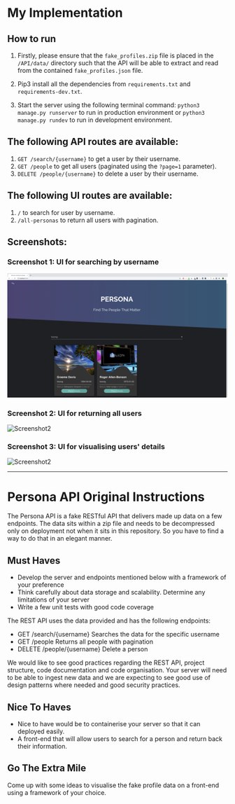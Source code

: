 # My Implementation

## How to run

1. Firstly, please ensure that the `fake_profiles.zip` file is placed in the `/API/data/` directory such that the API will be able to extract and read from the contained `fake_profiles.json` file.

2. Pip3 install all the dependencies from `requirements.txt` and `requirements-dev.txt`.

3. Start the server using the following terminal command: `python3 manage.py runserver` to run in production environment or `python3 manage.py rundev` to run in development environment.

## The following API routes are available:

1. `GET /search/{username}` to get a user by their username.
2. `GET /people` to get all users (paginated using the `?page=1` parameter).
3. `DELETE /people/{username}` to delete a user by their username.

## The following UI routes are available:

1. `/` to search for user by username.
2. `/all-personas` to return all users with pagination.

## Screenshots:

### **Screenshot 1:** UI for searching by username

![Screenshot1](/screenshot1.png)

### **Screenshot 2:** UI for returning all users

![Screenshot2](/screenshot2.png)

### **Screenshot 3:** UI for visualising users' details

![Screenshot2](/screenshot3.png)

---

# Persona API Original Instructions

The Persona API is a fake RESTful API that delivers made up data on a few endpoints. The data sits within a zip file and needs to be decompressed only on deployment not when it sits in this repository. So you have to find a way to do that in an elegant manner.

## Must Haves

- Develop the server and endpoints mentioned below with a framework of your preference
- Think carefully about data storage and scalability. Determine any limitations of your server
- Write a few unit tests with good code coverage

The REST API uses the data provided and has the following endpoints:

- GET /search/{username} Searches the data for the specific username
- GET /people Returns all people with pagination
- DELETE /people/{username} Delete a person

We would like to see good practices regarding the REST API, project structure, code documentation and code organisation. Your server will need to be able to ingest new data and we are expecting to see good use of design patterns where needed and good security practices.

## Nice To Haves

- Nice to have would be to containerise your server so that it can deployed easily.
- A front-end that will allow users to search for a person and return back their information.

## Go The Extra Mile

Come up with some ideas to visualise the fake profile data on a front-end using a framework of your choice.
